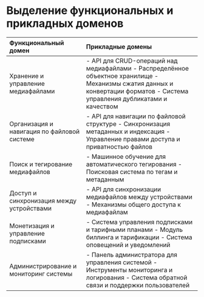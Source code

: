 # Выделение функциональных и прикладных доменов   
|                                                              Функциональный домен |                                                                                                                                                                                                                                                                                                    Прикладные домены |
|:----------------------------------------------------------------------------------|:---------------------------------------------------------------------------------------------------------------------------------------------------------------------------------------------------------------------------------------------------------------------------------------------------------------------|
|                                                Хранение и управление медиафайлами |                                                                                                                                          - API для CRUD-операций над медиафайлами - Распределённое объектное хранилище - Механизмы сжатия данных и конвертации форматов - Система управления дубликатами и качеством |
|                                       Организация и навигация по файловой системе |                                                                                                                                                                                 - API для навигации по файловой структуре - Синхронизация метаданных и индексация - Управление правами доступа и приватностью файлов |
|                                                   Поиск и тегирование медиафайлов |                                                                                                                                                                                                                        - Машинное обучение для автоматического тегирования - Поисковая система по тегам и метаданным |
|                                         Доступ и синхронизация между устройствами |                                                                                                                                                                                                                      - API для синхронизации медиафайлов между устройствами - Механизмы общего доступа к медиафайлам |
|                                               Монетизация и управление подписками |                                                                                                                                                                                               - Система управления подписками и тарифными планами - Модуль биллинга и тарификации - Система оповещений и уведомлений |
|                                            Администрирование и мониторинг системы |                                                                                                                                                                           - Панель администратора для управления системой - Инструменты мониторинга и логирования - Система обратной связи и поддержки пользователей |

   
   
